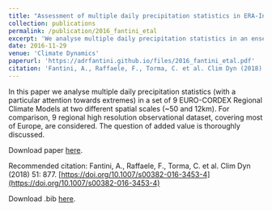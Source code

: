 ```yaml
---
title: "Assessment of multiple daily precipitation statistics in ERA-Interim driven Med-CORDEX and EURO-CORDEX experiments against high resolution observations"
collection: publications
permalink: /publication/2016_fantini_etal
excerpt: 'We analyse multiple daily precipitation statistics in an ensemble of EURO-CORDEX Regional Climate Models, comparing them with high resolution observations'
date: 2016-11-29
venue: 'Climate Dynamics'
paperurl: 'https://adrfantini.github.io/files/2016_fantini_etal.pdf'
citation: 'Fantini, A., Raffaele, F., Torma, C. et al. Clim Dyn (2018) 51: 877. [https://doi.org/10.1007/s00382-016-3453-4](https://doi.org/10.1007/s00382-016-3453-4)'
---
```


In this paper we analyse multiple daily precipitation statistics (with a particular attention towards extremes) in a set of 9 EURO-CORDEX Regional Climate Models at two different spatial scales (~50 and 12km). For comparison, 9 regional high resolution observational dataset, covering most of Europe, are considered. The question of added value is thoroughly discussed.

Download paper [here](https://adrfantini.github.io/files/2016_fantini_etal.pdf).

Recommended citation: Fantini, A., Raffaele, F., Torma, C. et al. Clim Dyn (2018) 51: 877. [https://doi.org/10.1007/s00382-016-3453-4](https://doi.org/10.1007/s00382-016-3453-4)

Download .bib [here](https://citation-needed.springer.com/v2/references/10.1007/s00382-016-3453-4?format=bibtex&flavour=citation).
